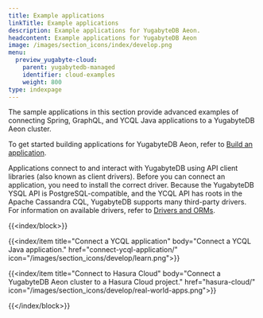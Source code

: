 ```yaml
---
title: Example applications
linkTitle: Example applications
description: Example applications for YugabyteDB Aeon.
headcontent: Example applications for YugabyteDB Aeon
image: /images/section_icons/index/develop.png
menu:
  preview_yugabyte-cloud:
    parent: yugabytedb-managed
    identifier: cloud-examples
    weight: 800
type: indexpage
---
```


The sample applications in this section provide advanced examples of connecting Spring, GraphQL, and YCQL Java applications to a YugabyteDB Aeon cluster.

To get started building applications for YugabyteDB Aeon, refer to [Build an application](../../tutorials/build-apps/).

Applications connect to and interact with YugabyteDB using API client libraries (also known as client drivers). Before you can connect an application, you need to install the correct driver. Because the YugabyteDB YSQL API is PostgreSQL-compatible, and the YCQL API has roots in the Apache Cassandra CQL, YugabyteDB supports many third-party drivers. For information on available drivers, refer to [Drivers and ORMs](../../drivers-orms/).

{{<index/block>}}

<!--  {{<index/item
    title="Connect a Spring Data YugabyteDB application"
    body="Connect a Spring application implemented with Spring Data YugabyteDB."
    href="connect-application/"
    icon="/images/section_icons/develop/learn.png">}}
-->
  {{<index/item
    title="Connect a YCQL application"
    body="Connect a YCQL Java application."
    href="connect-ycql-application/"
    icon="/images/section_icons/develop/learn.png">}}

  {{<index/item
    title="Connect to Hasura Cloud"
    body="Connect a YugabyteDB Aeon cluster to a Hasura Cloud project."
    href="hasura-cloud/"
    icon="/images/section_icons/develop/real-world-apps.png">}}

<!--  {{<index/item
    title="Deploy a GraphQL application"
    body="Deploy a real-time polling application connected to YugabyteDB Aeon on Hasura Cloud."
    href="hasura-sample-app/"
    icon="/images/section_icons/develop/real-world-apps.png">}}
-->
{{</index/block>}}
